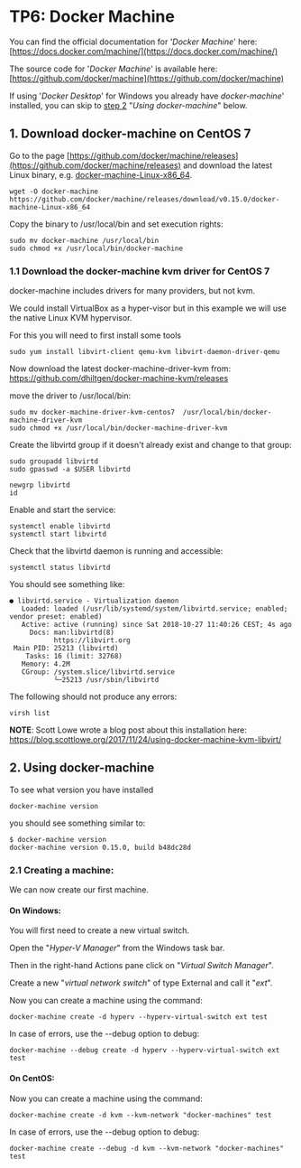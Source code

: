 # TP6: Docker Machine

You can find the official documentation for '*Docker Machine*' here: [https://docs.docker.com/machine/](https://docs.docker.com/machine/)

The source code for '*Docker Machine*' is available here: [https://github.com/docker/machine](https://github.com/docker/machine)

If using '*Docker Desktop*' for Windows you already have *docker-machine*' installed, you can skip to <a href="#2-using-docker-machine"> step 2</a> "*Using docker-machine*" below.

## 1. Download docker-machine on CentOS 7

Go to the page [https://github.com/docker/machine/releases](https://github.com/docker/machine/releases) and download the latest Linux binary, e.g. [docker-machine-Linux-x86_64](https://github.com/docker/machine/releases/download/v0.15.0/docker-machine-Linux-x86_64).

```
wget -O docker-machine https://github.com/docker/machine/releases/download/v0.15.0/docker-machine-Linux-x86_64
```

Copy the binary to /usr/local/bin and set execution rights:

```
sudo mv docker-machine /usr/local/bin
sudo chmod +x /usr/local/bin/docker-machine
```

### 1.1 Download the docker-machine kvm driver for CentOS 7

docker-machine includes drivers for many providers, but not kvm.

We could install VirtualBox as a hyper-visor but in this example we will use the native Linux KVM hypervisor.

For this you will need to first install some tools

```
sudo yum install libvirt-client qemu-kvm libvirt-daemon-driver-qemu
```

Now download the latest docker-machine-driver-kvm from:
https://github.com/dhiltgen/docker-machine-kvm/releases

move the driver to /usr/local/bin:
```
sudo mv docker-machine-driver-kvm-centos7  /usr/local/bin/docker-machine-driver-kvm
sudo chmod +x /usr/local/bin/docker-machine-driver-kvm
```

Create the libvirtd group if it doesn't already exist and change to that group:
```
sudo groupadd libvirtd
sudo gpasswd -a $USER libvirtd

newgrp libvirtd
id
```

Enable and start the service:
```
systemctl enable libvirtd
systemctl start libvirtd
```

Check that the libvirtd daemon is running and accessible:
```
systemctl status libvirtd
```

You should see something like:

```
● libvirtd.service - Virtualization daemon
   Loaded: loaded (/usr/lib/systemd/system/libvirtd.service; enabled; vendor preset: enabled)
   Active: active (running) since Sat 2018-10-27 11:40:26 CEST; 4s ago
     Docs: man:libvirtd(8)
           https://libvirt.org
 Main PID: 25213 (libvirtd)
    Tasks: 16 (limit: 32768)
   Memory: 4.2M
   CGroup: /system.slice/libvirtd.service
           └─25213 /usr/sbin/libvirtd
```

The following should not produce any errors:
```
virsh list
```

**NOTE**: Scott Lowe wrote a blog post about this installation here: https://blog.scottlowe.org/2017/11/24/using-docker-machine-kvm-libvirt/

## 2. Using docker-machine

To see what version you have installed
```
docker-machine version
```

you should see something similar to:
```
$ docker-machine version
docker-machine version 0.15.0, build b48dc28d
```




### 2.1 Creating a machine:

We can now create our first machine.

#### On Windows:

You will first need to create a new virtual switch.

Open the "*Hyper-V Manager*" from the Windows task bar.

Then in the right-hand Actions pane click on "*Virtual Switch Manager*".

Create a new "*virtual network switch*" of type External and call it "*ext*".

Now you can create a machine using the command:

```
docker-machine create -d hyperv --hyperv-virtual-switch ext test
```

In case of errors, use the --debug option to debug:

```
docker-machine --debug create -d hyperv --hyperv-virtual-switch ext test
```


#### On CentOS:

Now you can create a machine using the command:

```
docker-machine create -d kvm --kvm-network "docker-machines" test
```

In case of errors, use the --debug option to debug:

```
docker-machine create --debug -d kvm --kvm-network "docker-machines" test
```


